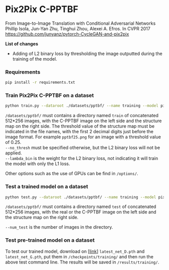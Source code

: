 # Pix2Pix C-PPTBF

From Image-to-Image Translation with Conditional Adversarial Networks   
Phillip Isola, Jun-Yan Zhu, Tinghui Zhou, Alexei A. Efros. In CVPR 2017   
https://github.com/junyanz/pytorch-CycleGAN-and-pix2pix

**List of changes**   
- Adding of L2 binary loss by thresholding the image outputted during the training of the model.   

### Requirements
```bash 
pip install -r requirements.txt
```

### Train Pix2Pix C-PPTBF on a dataset 
```bash 
python train.py --dataroot ./datasets/pptbf/ --name training --model pix2pix --direction BtoA --lambda_bin 50
```

`/datasets/pptbf/` must contains a directory named `train` of concatenated 512*256 images, with the C-PPTBF image on the left side and the structure map on the right side. The threshold value of the structure map must be indicated in the file names, with the first 2 decimal digits just before the image format. For example `pptbf25.png` for an image with a threshold value of 0.25.   
`--no_thresh` must be specified otherwise, but the L2 binary loss will not be applied.   
`--lambda_bin` is the weight for the L2 binary loss, not indicating it will train the model with only the L1 loss.

Other options such as the use of GPUs can be find in `/options/`.

### Test a trained model on a dataset
```bash 
python test.py --dataroot ./datasets/pptbf/ --name training --model pix2pix --direction BtoA --num_test N
```

`/datasets/pptbf/` must contains a directory named `test` of concatenated 512*256 images, with the real or the C-PPTBF image on the left side and the structure map on the right side.

`--num_test` is the number of images in the directory.

### Test pre-trained model on a dataset

To test our trained model, download on [[link](https://seafile.unistra.fr/d/4c57922791fc406581f3/)] `latest_net_D.pth` and `latest_net_G.pth`, put them in `/checkpoints/training/` and then run the above test command line. The results will be saved in `/results/training/`.
